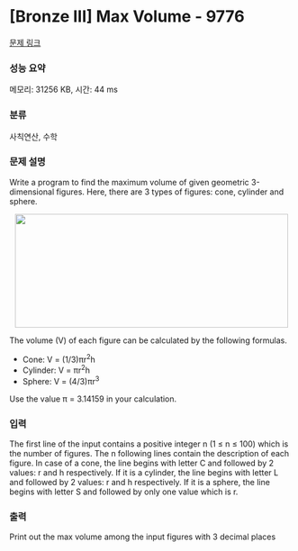 # [Bronze III] Max Volume - 9776 

[문제 링크](https://www.acmicpc.net/problem/9776) 

### 성능 요약

메모리: 31256 KB, 시간: 44 ms

### 분류

사칙연산, 수학

### 문제 설명

<p>Write a program to find the maximum volume of given geometric 3-dimensional figures. Here, there are 3 types of figures: cone, cylinder and sphere.</p>

<p style="text-align: center;"><img alt="" src="https://upload.acmicpc.net/51b9d0e5-fefc-4841-bd7f-9da111450728/-/preview/" style="width: 485px; height: 202px;"></p>

<p>The volume (V) of each figure can be calculated by the following formulas.</p>

<ul>
	<li>Cone: V = (1/3)πr<sup>2</sup>h</li>
	<li>Cylinder: V = πr<sup>2</sup>h</li>
	<li>Sphere: V = (4/3)πr<sup>3</sup></li>
</ul>

<p>Use the value π = 3.14159 in your calculation.</p>

### 입력 

 <p>The first line of the input contains a positive integer n (1 ≤ n ≤ 100) which is the number of figures. The n following lines contain the description of each figure. In case of a cone, the line begins with letter C and followed by 2 values: r and h respectively. If it is a cylinder, the line begins with letter L and followed by 2 values: r and h respectively. If it is a sphere, the line begins with letter S and followed by only one value which is r.</p>

### 출력 

 <p>Print out the max volume among the input figures with 3 decimal places</p>

